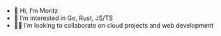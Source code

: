 - 👋 Hi, I’m Moritz
- 👀 I’m interested in Go, Rust, JS/TS
- 👯‍♀️ I’m looking to collaborate on cloud projects and web development

